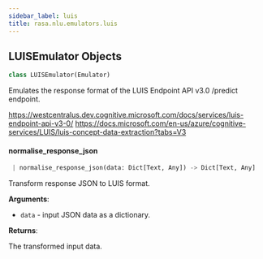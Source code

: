 ```yaml
---
sidebar_label: luis
title: rasa.nlu.emulators.luis
---
```


## LUISEmulator Objects

```python
class LUISEmulator(Emulator)
```

Emulates the response format of the LUIS Endpoint API v3.0 /predict endpoint.

https://westcentralus.dev.cognitive.microsoft.com/docs/services/luis-endpoint-api-v3-0/
https://docs.microsoft.com/en-us/azure/cognitive-services/LUIS/luis-concept-data-extraction?tabs=V3

#### normalise\_response\_json

```python
 | normalise_response_json(data: Dict[Text, Any]) -> Dict[Text, Any]
```

Transform response JSON to LUIS format.

**Arguments**:

- `data` - input JSON data as a dictionary.
  

**Returns**:

  The transformed input data.

